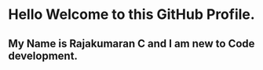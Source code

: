 # Hello Welcome to this GitHub Profile. 
## My Name is Rajakumaran C and I am new to Code development. 

